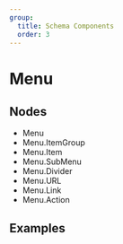 ```yaml
---
group:
  title: Schema Components
  order: 3
---
```


# Menu

## Nodes

- Menu
- Menu.ItemGroup
- Menu.Item
- Menu.SubMenu
- Menu.Divider
- Menu.URL
- Menu.Link
- Menu.Action

## Examples

<code src="./demos/demo1.tsx"></code>

<code src="./demos/demo2.tsx"></code>

<code src="./demos/demo3.tsx"></code>
